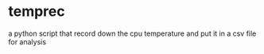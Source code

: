 # temprec
a python script that record down the cpu temperature and put it in a csv file for analysis
